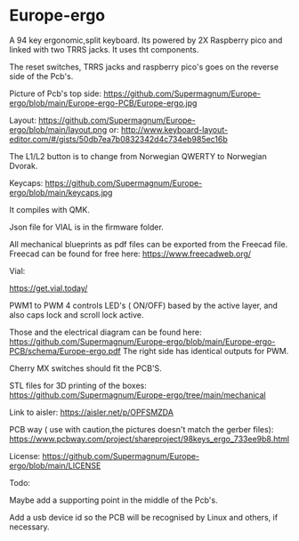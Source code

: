 # Europe-ergo
A 94 key ergonomic,split keyboard.
Its powered by 2X Raspberry pico and linked with two TRRS jacks.
It uses tht components.

The reset switches, TRRS jacks and raspberry pico's  goes on the reverse side of the Pcb's. 

Picture of Pcb's top side:
https://github.com/Supermagnum/Europe-ergo/blob/main/Europe-ergo-PCB/Europe-ergo.jpg


Layout:
https://github.com/Supermagnum/Europe-ergo/blob/main/layout.png
or:
http://www.keyboard-layout-editor.com/#/gists/50db7ea7b0832342d4c734eb985ec16b

The L1/L2 button is to change from  Norwegian QWERTY to Norwegian Dvorak.

Keycaps:
https://github.com/Supermagnum/Europe-ergo/blob/main/keycaps.jpg


It compiles with QMK.


Json file for VIAL is in the firmware folder.

All mechanical blueprints as pdf files can be exported from the Freecad file.
Freecad can be found for free here:
https://www.freecadweb.org/


Vial:


https://get.vial.today/


PWM1 to PWM 4 controls LED's ( ON/OFF) based by the active layer, and also caps lock and scroll lock active.

Those and the electrical diagram can be found here:
https://github.com/Supermagnum/Europe-ergo/blob/main/Europe-ergo-PCB/schema/Europe-ergo.pdf
The right side has identical outputs for PWM.

Cherry MX switches should fit the PCB'S.


STL files for 3D printing of the boxes:
https://github.com/Supermagnum/Europe-ergo/tree/main/mechanical


Link to aisler:
https://aisler.net/p/OPFSMZDA

PCB way ( use with caution,the pictures doesn't match the gerber files):
https://www.pcbway.com/project/shareproject/98keys_ergo_733ee9b8.html


License:
https://github.com/Supermagnum/Europe-ergo/blob/main/LICENSE


Todo:

Maybe add a supporting point in the middle of the Pcb's. 

Add a usb device id so the PCB will be recognised by Linux and others, if necessary. 


